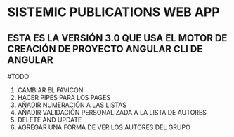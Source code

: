 # SISTEMIC PUBLICATIONS WEB APP
## ESTA ES LA VERSIÓN 3.0 QUE USA EL MOTOR DE CREACIÓN DE PROYECTO ANGULAR CLI DE ANGULAR

#TODO
1. CAMBIAR EL FAVICON
2. HACER PIPES PARA LOS PAGES
3. AÑADIR NUMERACIÓN A LAS LISTAS
4. AÑADIR VALIDACIÓN PERSONALIZADA A LA LISTA DE AUTORES
5. DELETE AND UPDATE
8. AGREGAR UNA FORMA DE VER LOS AUTORES DEL GRUPO


